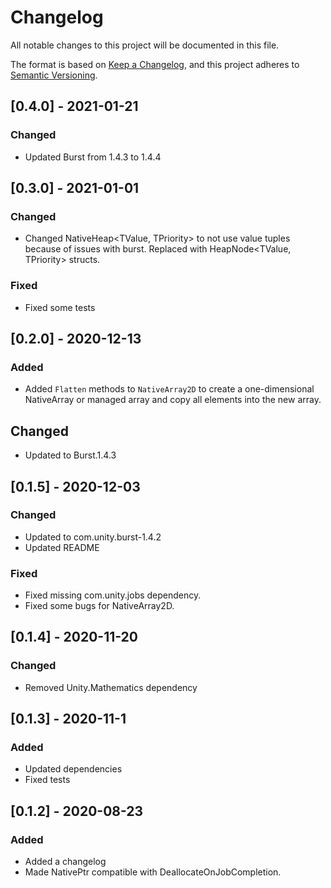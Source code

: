 # Changelog
All notable changes to this project will be documented in this file.

The format is based on [Keep a Changelog](https://keepachangelog.com/en/1.0.0/),
and this project adheres to [Semantic Versioning](https://semver.org/spec/v2.0.0.html).

## [0.4.0] - 2021-01-21
### Changed
- Updated Burst from 1.4.3 to 1.4.4

## [0.3.0] - 2021-01-01
### Changed
- Changed NativeHeap<TValue, TPriority> to not use value tuples because of issues with burst. Replaced with HeapNode<TValue, TPriority> structs.
### Fixed
- Fixed some tests

## [0.2.0] - 2020-12-13
### Added
- Added `Flatten` methods to `NativeArray2D` to create a one-dimensional NativeArray or managed array and copy all elements into the new array.
## Changed
- Updated to Burst.1.4.3

## [0.1.5] - 2020-12-03
### Changed
- Updated to com.unity.burst-1.4.2 
- Updated README
### Fixed
- Fixed missing com.unity.jobs dependency.
- Fixed some bugs for NativeArray2D.

## [0.1.4] - 2020-11-20
### Changed
- Removed Unity.Mathematics dependency

## [0.1.3] - 2020-11-1
### Added
- Updated dependencies
- Fixed tests

## [0.1.2] - 2020-08-23
### Added
- Added a changelog
- Made NativePtr compatible with DeallocateOnJobCompletion.